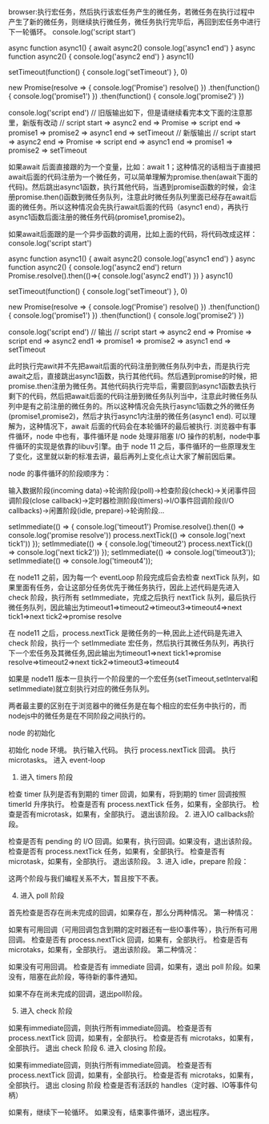 browser:执行宏任务，然后执行该宏任务产生的微任务，若微任务在执行过程中产生了新的微任务，则继续执行微任务，微任务执行完毕后，再回到宏任务中进行下一轮循环。
console.log('script start')

async function async1() {
await async2()
console.log('async1 end')
}
async function async2() {
console.log('async2 end')
}
async1()

setTimeout(function() {
console.log('setTimeout')
}, 0)

new Promise(resolve => {
console.log('Promise')
resolve()
})
.then(function() {
console.log('promise1')
})
.then(function() {
console.log('promise2')
})

console.log('script end')
 // 旧版输出如下，但是请继续看完本文下面的注意那里，新版有改动
// script start => async2 end => Promise => script end => promise1 => promise2 => async1 end => setTimeout
// 新版输出
// script start => async2 end => Promise => script end => async1 end => promise1 => promise2 => setTimeout

如果await 后面直接跟的为一个变量，比如：await 1；这种情况的话相当于直接把await后面的代码注册为一个微任务，可以简单理解为promise.then(await下面的代码)。然后跳出async1函数，执行其他代码，当遇到promise函数的时候，会注册promise.then()函数到微任务队列，注意此时微任务队列里面已经存在await后面的微任务。所以这种情况会先执行await后面的代码（async1 end），再执行async1函数后面注册的微任务代码(promise1,promise2)。

如果await后面跟的是一个异步函数的调用，比如上面的代码，将代码改成这样：
console.log('script start')

async function async1() {
    await async2()
    console.log('async1 end')
}
async function async2() {
    console.log('async2 end')
    return Promise.resolve().then(()=>{
        console.log('async2 end1')
    })
}
async1()

setTimeout(function() {
    console.log('setTimeout')
}, 0)

new Promise(resolve => {
    console.log('Promise')
    resolve()
})
.then(function() {
    console.log('promise1')
})
.then(function() {
    console.log('promise2')
})

console.log('script end')
// 输出
// script start => async2 end => Promise => script end => async2 end1 => promise1 => promise2 => async1 end => setTimeout

此时执行完awit并不先把await后面的代码注册到微任务队列中去，而是执行完await之后，直接跳出async1函数，执行其他代码。然后遇到promise的时候，把promise.then注册为微任务。其他代码执行完毕后，需要回到async1函数去执行剩下的代码，然后把await后面的代码注册到微任务队列当中，注意此时微任务队列中是有之前注册的微任务的。所以这种情况会先执行async1函数之外的微任务(promise1,promise2)，然后才执行async1内注册的微任务(async1 end).
可以理解为，这种情况下，await 后面的代码会在本轮循环的最后被执行.
浏览器中有事件循环，node 中也有，事件循环是 node 处理非阻塞 I/O 操作的机制，node中事件循环的实现是依靠的libuv引擎。由于 node 11 之后，事件循环的一些原理发生了变化，这里就以新的标准去讲，最后再列上变化点让大家了解前因后果。

 node 的事件循环的阶段顺序为：
 <!-- https://juejin.im/post/5e5c7f6c518825491b11ce93#heading-4 -->
 <!-- https://blog.csdn.net/i10630226/article/details/81369841 -->
输入数据阶段(incoming data)->轮询阶段(poll)->检查阶段(check)->关闭事件回调阶段(close callback)->定时器检测阶段(timers)->I/O事件回调阶段(I/O callbacks)->闲置阶段(idle, prepare)->轮询阶段...

setImmediate(() => {
    console.log('timeout1')
    Promise.resolve().then(() => console.log('promise resolve'))
    process.nextTick(() => console.log('next tick1'))
});
setImmediate(() => {
    console.log('timeout2')
    process.nextTick(() => console.log('next tick2'))
});
setImmediate(() => console.log('timeout3'));
setImmediate(() => console.log('timeout4'));

在 node11 之前，因为每一个 eventLoop 阶段完成后会去检查 nextTick 
队列，如果里面有任务，会让这部分任务优先于微任务执行，因此上述代码是先进入 check 阶段，执行所有 setImmediate，完成之后执行 nextTick 队列，最后执行微任务队列，因此输出为timeout1=>timeout2=>timeout3=>timeout4=>next tick1=>next tick2=>promise resolve

在 node11 之后，process.nextTick 是微任务的一种,因此上述代码是先进入 check 阶段，执行一个 setImmediate 宏任务，然后执行其微任务队列，再执行下一个宏任务及其微任务,因此输出为timeout1=>next tick1=>promise resolve=>timeout2=>next tick2=>timeout3=>timeout4

如果是 node11 版本一旦执行一个阶段里的一个宏任务(setTimeout,setInterval和setImmediate)就立刻执行对应的微任务队列。

两者最主要的区别在于浏览器中的微任务是在每个相应的宏任务中执行的，而nodejs中的微任务是在不同阶段之间执行的。





node 的初始化

初始化 node 环境。
执行输入代码。
执行 process.nextTick 回调。
执行 microtasks。
进入 event-loop

1. 进入 timers 阶段

检查 timer 队列是否有到期的 timer 回调，如果有，将到期的 timer 回调按照 timerId 升序执行。
检查是否有 process.nextTick 任务，如果有，全部执行。
检查是否有microtask，如果有，全部执行。
退出该阶段。
2. 进入IO callbacks阶段。

检查是否有 pending 的 I/O 回调。如果有，执行回调。如果没有，退出该阶段。
检查是否有 process.nextTick 任务，如果有，全部执行。
检查是否有microtask，如果有，全部执行。
退出该阶段。
3. 进入 idle，prepare 阶段：

这两个阶段与我们编程关系不大，暂且按下不表。

4. 进入 poll 阶段

首先检查是否存在尚未完成的回调，如果存在，那么分两种情况。
第一种情况：

如果有可用回调（可用回调包含到期的定时器还有一些IO事件等），执行所有可用回调。
检查是否有 process.nextTick 回调，如果有，全部执行。
检查是否有 microtaks，如果有，全部执行。
退出该阶段。
第二种情况：

如果没有可用回调。
检查是否有 immediate 回调，如果有，退出 poll 阶段。如果没有，阻塞在此阶段，等待新的事件通知。

如果不存在尚未完成的回调，退出poll阶段。

5. 进入 check 阶段

如果有immediate回调，则执行所有immediate回调。
检查是否有 process.nextTick 回调，如果有，全部执行。
检查是否有 microtaks，如果有，全部执行。
退出 check 阶段
6. 进入 closing 阶段。

如果有immediate回调，则执行所有immediate回调。
检查是否有 process.nextTick 回调，如果有，全部执行。
检查是否有 microtaks，如果有，全部执行。
退出 closing 阶段
检查是否有活跃的 handles（定时器、IO等事件句柄）

如果有，继续下一轮循环。
如果没有，结束事件循环，退出程序。
